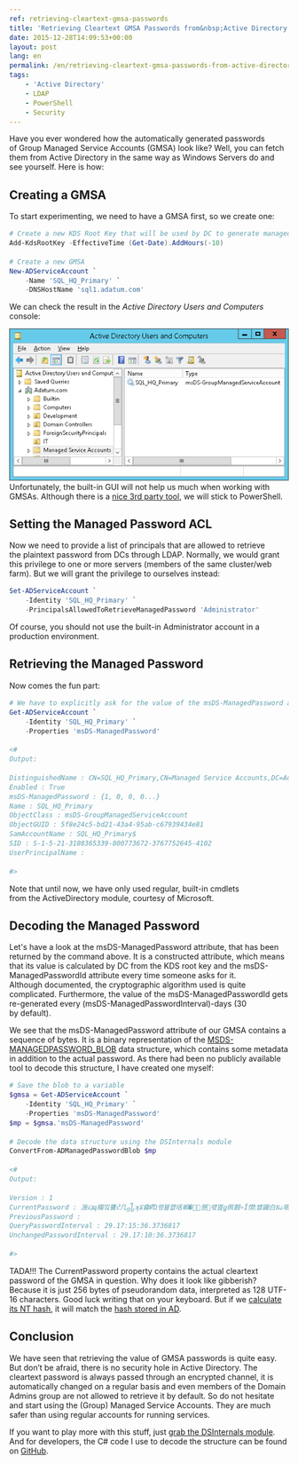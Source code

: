 ```yaml
---
ref: retrieving-cleartext-gmsa-passwords
title: 'Retrieving Cleartext GMSA Passwords from&nbsp;Active Directory'
date: 2015-12-28T14:09:53+00:00
layout: post
lang: en
permalink: /en/retrieving-cleartext-gmsa-passwords-from-active-directory/
tags:
    - 'Active Directory'
    - LDAP
    - PowerShell
    - Security
---
```


Have you ever wondered how the&nbsp;automatically generated passwords of&nbsp;Group Managed Service Accounts (GMSA) look like? Well, you can fetch them from&nbsp;Active Directory in&nbsp;the&nbsp;same way as&nbsp;Windows Servers do&nbsp;and see yourself. Here is&nbsp;how:

## Creating a GMSA

To start experimenting, we need to have a GMSA first, so we create one:

```powershell
# Create a new KDS Root Key that will be used by DC to generate managed passwords
Add-KdsRootKey -EffectiveTime (Get-Date).AddHours(-10)

# Create a new GMSA
New-ADServiceAccount `
	-Name 'SQL_HQ_Primary' `
	-DNSHostName 'sql1.adatum.com'

```

We can check the result in the *Active Directory Users and Computers* console:

![Group Managed Service Account](/wp-content/uploads/gmsa.png)Unfortunately, the built-in GUI will not help us much when working with GMSAs. Although there is a [nice 3rd party tool](https://www.cjwdev.com/Software/MSAGUI/Info.html), we will stick to PowerShell.

## Setting the Managed Password ACL

Now&nbsp;we need to provide a list of&nbsp;principals that&nbsp;are allowed to&nbsp;retrieve the&nbsp;plaintext password from&nbsp;DCs through LDAP. Normally, we would grant this privilege to one or&nbsp;more servers (members of&nbsp;the same cluster/web farm). But&nbsp;we will grant the&nbsp;privilege to&nbsp;ourselves instead:

```powershell
Set-ADServiceAccount `
	-Identity 'SQL_HQ_Primary' `
	-PrincipalsAllowedToRetrieveManagedPassword 'Administrator'
```

Of course, you should not use the built-in Administrator account in a production environment.

## Retrieving the Managed Password

Now comes the fun part:

```powershell
# We have to explicitly ask for the value of the msDS-ManagedPassword attribute. Even a wildcard (*) would not work.
Get-ADServiceAccount `
	-Identity 'SQL_HQ_Primary' `
	-Properties 'msDS-ManagedPassword'

<#
Output:

DistinguishedName : CN=SQL_HQ_Primary,CN=Managed Service Accounts,DC=Adatum,DC=com
Enabled : True
msDS-ManagedPassword : {1, 0, 0, 0...}
Name : SQL_HQ_Primary
ObjectClass : msDS-GroupManagedServiceAccount
ObjectGUID : 5f8e24c5-bd21-43a4-95ab-c67939434e81
SamAccountName : SQL_HQ_Primary$
SID : S-1-5-21-3180365339-800773672-3767752645-4102
UserPrincipalName :

#>
```

Note that&nbsp;until now, we have only used regular, built-in cmdlets from&nbsp;the&nbsp;ActiveDirectory module, courtesy of&nbsp;Microsoft.

## Decoding the Managed Password

Let's have a&nbsp;look at the&nbsp;msDS-ManagedPassword attribute, that&nbsp;has been returned by&nbsp;the command above. It is&nbsp;a constructed attribute, which&nbsp;means that&nbsp;its value is&nbsp;calculated by&nbsp;DC from&nbsp;the&nbsp;KDS root key and&nbsp;the&nbsp;msDS-ManagedPasswordId attribute every time someone asks for&nbsp;it. Although&nbsp;documented, the&nbsp;cryptographic algorithm used is&nbsp;quite complicated. Furthermore, the&nbsp;value of&nbsp;the msDS-ManagedPasswordId gets re-generated every (msDS-ManagedPasswordInterval)-days (30 by&nbsp;default).

We see that the msDS-ManagedPassword attribute of our GMSA contains a sequence of bytes. It is a binary representation of the [MSDS-MANAGEDPASSWORD_BLOB](https://msdn.microsoft.com/en-us/library/hh881234.aspx) data structure, which contains some metadata in addition to the actual password. As there had been no publicly available tool to decode this structure, I have created one myself:

```powershell
# Save the blob to a variable
$gmsa = Get-ADServiceAccount `
	-Identity 'SQL_HQ_Primary' `
	-Properties 'msDS-ManagedPassword'
$mp = $gmsa.'msDS-ManagedPassword'

# Decode the data structure using the DSInternals module
ConvertFrom-ADManagedPasswordBlob $mp

<#
Output:

Version : 1
CurrentPassword : 湤ୟɰ橣낔饔ᦺ几᧾ʞꈠ⿕ՔὬ랭뷾햾咶郸�렇ͧ퀟᝘럓몚ꬶ佩䎖∘Ǐ㦗ן뱷鼹⽩Ⲃ⫝咽㠅Ｅ䠹鸞왶婰鞪
PreviousPassword :
QueryPasswordInterval : 29.17:15:36.3736817
UnchangedPasswordInterval : 29.17:10:36.3736817

#>
```

TADA!!! The CurrentPassword property contains the actual cleartext password of the GMSA in question. Why does it look like gibberish? Because it is just 256 bytes of pseudorandom data, interpreted as 128 UTF-16 characters. Good luck writing that on your keyboard. But if we [calculate its NT hash](https://www.dsinternals.com/en/dsinternals-powershell-module-released/), it will match the [hash stored in AD](https://www.dsinternals.com/en/dumping-ntds-dit-files-using-powershell/).

## Conclusion

We have seen that retrieving the value of GMSA passwords is quite easy. But don’t be afraid, there is no security hole in Active Directory. The cleartext password is always passed through an encrypted channel, it is automatically changed on a regular basis and even members of the Domain Admins group are not allowed to retrieve it by default. So do not hesitate and start using the (Group) Managed Service Accounts. They are much safer than using regular accounts for running services.

If you want to play more with this stuff, just [grab the DSInternals module](https://www.dsinternals.com/en/downloads/). And for developers, the C# code I use to decode the structure can be found on [GitHub](https://github.com/MichaelGrafnetter/DSInternals/blob/master/Src/DSInternals.Common/Data/Principals/ManagedPassword.cs).